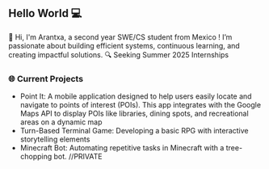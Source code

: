## Hello World 💻
🌱 Hi, I'm Arantxa, a second year SWE/CS student from Mexico ! I’m passionate about building efficient systems, continuous learning, and creating impactful solutions.
🔍 Seeking Summer 2025 Internships

### 🌐 Current Projects
- Point It: A mobile application designed to help users easily locate and navigate to points of interest (POIs). This app integrates with the Google Maps API to display POIs like libraries, dining spots, and recreational areas on a dynamic map
- Turn-Based Terminal Game: Developing a basic RPG with interactive storytelling elements
- Minecraft Bot: Automating repetitive tasks in Minecraft with a tree-chopping bot. //PRIVATE
